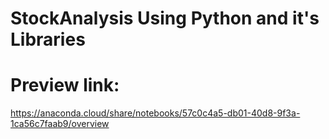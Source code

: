 # StockAnalysis Using Python and it's Libraries

# Preview link:
https://anaconda.cloud/share/notebooks/57c0c4a5-db01-40d8-9f3a-1ca56c7faab9/overview

